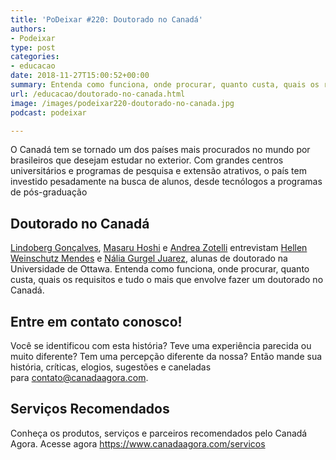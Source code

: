 ```yaml
---
title: 'PoDeixar #220: Doutorado no Canadá'
authors:
- Podeixar
type: post
categories:
- educacao
date: 2018-11-27T15:00:52+00:00
summary: Entenda como funciona, onde procurar, quanto custa, quais os requisitos e tudo o mais que envolve fazer um doutorado no Canadá.
url: /educacao/doutorado-no-canada.html
image: /images/podeixar220-doutorado-no-canada.jpg
podcast: podeixar

---
```

<div>
  <div>
    O Canadá tem se tornado um dos países mais procurados no mundo por brasileiros que desejam estudar no exterior. Com grandes centros universitários e programas de pesquisa e extensão atrativos, o país tem investido pesadamente na busca de alunos, desde tecnólogos a programas de pós-graduação
  </div>
</div>

## Doutorado no Canadá

[Lindoberg Gonçalves][1], [Masaru Hoshi][2] e [Andrea Zotelli][3] entrevistam <a href="https://www.researchgate.net/profile/Hellen_Weinschutz_Mendes" target="_blank" rel="noopener noreferrer">Hellen Weinschutz Mendes</a> e <a href="https://www.researchgate.net/profile/Nalia_C_Gurgel-Juarez" target="_blank" rel="noopener noreferrer">Nália Gurgel Juarez</a>, alunas de doutorado na Universidade de Ottawa. Entenda como funciona, onde procurar, quanto custa, quais os requisitos e tudo o mais que envolve fazer um doutorado no Canadá.



## Entre em contato conosco!

Você se identificou com esta história? Teve uma experiência parecida ou muito diferente? Tem uma percepção diferente da nossa? Então mande sua história, críticas, elogios, sugestões e caneladas para <contato@canadaagora.com>.

## Serviços Recomendados

Conheça os produtos, serviços e parceiros recomendados pelo Canadá Agora. Acesse agora <https://www.canadaagora.com/servicos>

 [1]: /berg
 [2]: /japa
 [3]: /andreazotelli